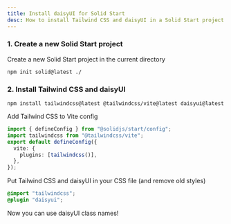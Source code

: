 ```yaml
---
title: Install daisyUI for Solid Start
desc: How to install Tailwind CSS and daisyUI in a Solid Start project
---
```


### 1. Create a new Solid Start project

Create a new Solid Start project in the current directory

```sh:Terminal
npm init solid@latest ./
```

### 2. Install Tailwind CSS and daisyUI

```sh:Terminal
npm install tailwindcss@latest @tailwindcss/vite@latest daisyui@latest
```

Add Tailwind CSS to Vite config

```js:app.config.ts
import { defineConfig } from "@solidjs/start/config";
import tailwindcss from "@tailwindcss/vite";
export default defineConfig({
  vite: {
    plugins: [tailwindcss()],
  },
});
```

Put Tailwind CSS and daisyUI in your CSS file (and remove old styles)

```postcss:src/app.css
@import "tailwindcss";
@plugin "daisyui";
```

Now you can use daisyUI class names!
